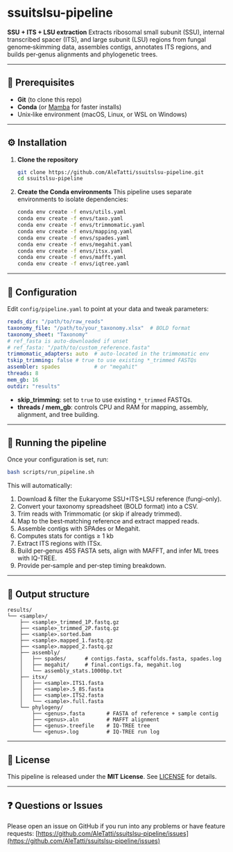 # ssuitslsu-pipeline

**SSU + ITS + LSU extraction**
Extracts ribosomal small subunit (SSU), internal transcribed spacer (ITS), and large subunit (LSU) regions from fungal genome‐skimming data, assembles contigs, annotates ITS regions, and builds per‐genus alignments and phylogenetic trees.

---

## 🔧 Prerequisites

* **Git** (to clone this repo)
* **Conda** (or [Mamba](https://mamba.readthedocs.io/) for faster installs)
* Unix‐like environment (macOS, Linux, or WSL on Windows)

---

## ⚙️ Installation

1. **Clone the repository**

   ```bash
   git clone https://github.com/AleTatti/ssuitslsu-pipeline.git
   cd ssuitslsu-pipeline
   ```

2. **Create the Conda environments**
   This pipeline uses separate environments to isolate dependencies:

   ```bash
   conda env create -f envs/utils.yaml
   conda env create -f envs/taxo.yaml
   conda env create -f envs/trimmomatic.yaml
   conda env create -f envs/mapping.yaml
   conda env create -f envs/spades.yaml
   conda env create -f envs/megahit.yaml
   conda env create -f envs/itsx.yaml
   conda env create -f envs/mafft.yaml
   conda env create -f envs/iqtree.yaml
   ```

---

## 📝 Configuration

Edit `config/pipeline.yaml` to point at your data and tweak parameters:

```yaml
reads_dir: "/path/to/raw_reads"
taxonomy_file: "/path/to/your_taxonomy.xlsx"  # BOLD format
taxonomy_sheet: "Taxonomy"
# ref_fasta is auto-downloaded if unset
# ref_fasta: "/path/to/custom_reference.fasta"
trimmomatic_adapters: auto  # auto‐located in the trimmomatic env
tskip_trimming: false # true to use existing *_trimmed FASTQs
assembler: spades           # or "megahit"
threads: 8
mem_gb: 16
outdir: "results"
```

* **skip\_trimming**: set to `true` to use existing `*_trimmed` FASTQs.
* **threads / mem\_gb**: controls CPU and RAM for mapping, assembly, alignment, and tree building.

---

## 🚀 Running the pipeline

Once your configuration is set, run:

```bash
bash scripts/run_pipeline.sh
```

This will automatically:

1. Download & filter the Eukaryome SSU+ITS+LSU reference (fungi-only).
2. Convert your taxonomy spreadsheet (BOLD format) into a CSV.
3. Trim reads with Trimmomatic (or skip if already trimmed).
4. Map to the best‐matching reference and extract mapped reads.
5. Assemble contigs with SPAdes or Megahit.
6. Computes stats for contigs ≥ 1 kb
7. Extract ITS regions with ITSx.
8. Build per‐genus 45S FASTA sets, align with MAFFT, and infer ML trees with IQ-TREE.
9. Provide per‐sample and per‐step timing breakdown.

---

## 📂 Output structure

```
results/
└── <sample>/
    ├── <sample>_trimmed_1P.fastq.gz
    ├── <sample>_trimmed_2P.fastq.gz
    ├── <sample>.sorted.bam
    ├── <sample>.mapped_1.fastq.gz
    ├── <sample>.mapped_2.fastq.gz
    ├── assembly/
    │   ├── spades/      # contigs.fasta, scaffolds.fasta, spades.log
    │   ├── megahit/     # final.contigs.fa, megahit.log
    │   └── assembly_stats.1000bp.txt
    ├── itsx/
    │   ├── <sample>.ITS1.fasta
    │   ├── <sample>.5_8S.fasta
    │   ├── <sample>.ITS2.fasta
    │   └── <sample>.full.fasta
    └── phylogeny/
        ├── <genus>.fasta       # FASTA of reference + sample contig
        ├── <genus>.aln         # MAFFT alignment
        ├── <genus>.treefile    # IQ-TREE tree
        └── <genus>.log         # IQ-TREE run log
```

---

## 📄 License

This pipeline is released under the **MIT License**. See [LICENSE](LICENSE) for details.

---

## ❓ Questions or Issues

Please open an issue on GitHub if you run into any problems or have feature requests:
[https://github.com/AleTatti/ssuitslsu-pipeline/issues](https://github.com/AleTatti/ssuitslsu-pipeline/issues)

